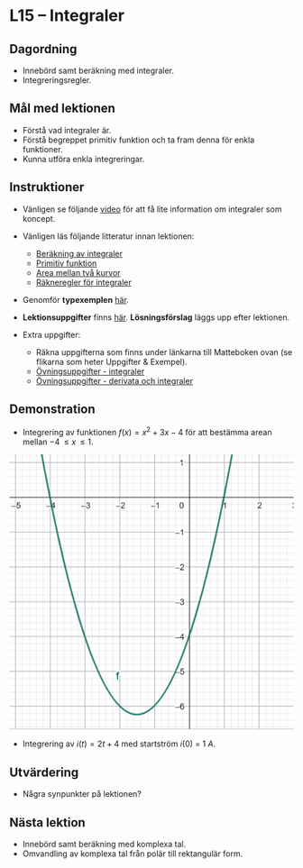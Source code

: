# L15 – Integraler

## Dagordning
* Innebörd samt beräkning med integraler.
* Integreringsregler.

## Mål med lektionen
* Förstå vad integraler är.
* Förstå begreppet primitiv funktion och ta fram denna för enkla funktioner.
* Kunna utföra enkla integreringar.

## Instruktioner

* Vänligen se följande [video](https://www.youtube.com/watch?v=__Uw1SXPW7s&authuser=0) för att få 
lite information om integraler som koncept.

* Vänligen läs följande litteratur innan lektionen:
    * [Beräkning av integraler](https://www.matteboken.se/lektioner/matte-3/integraler/berakning-av-integraler)
    * [Primitiv funktion](https://www.matteboken.se/lektioner/matte-3/integraler/primitiv-funktion)
    * [Area mellan två kurvor](https://www.matteboken.se/lektioner/matte-3/integraler/arean-mellan-tva-kurvor)
    * [Räkneregler för integraler](https://www.matteboken.se/lektioner/matte-4/integraler/rakneregler-for-integraler)

* Genomför **typexemplen** [här](./docs/L15_examples.pdf).
* **Lektionsuppgifter** finns [här](./docs/L15_exercises.md). **Lösningsförslag** läggs upp efter lektionen.

* Extra uppgifter: 
    * Räkna uppgifterna som finns under länkarna till Matteboken ovan (se flikarna som heter Uppgifter & Exempel).
    * [Övningsuppgifter - integraler](./docs/L15_integrals.pdf)
    * [Övningsuppgifter - derivata och integraler](./docs/L15_derivate_integrals.pdf)

## Demonstration
* Integrering av funktionen $f(x) = x^2 + 3x - 4$ för att bestämma arean mellan $-4\,{\le} x\, {\le} 1$.

![Kurvan $f(x) = x^2 + 3x - 4](./docs/images/demo.png)

* Integrering av $i(t) = 2t + 4$ med startström $i(0)$ = $1$ $A$.

## Utvärdering
* Några synpunkter på lektionen?

## Nästa lektion
* Innebörd samt beräkning med komplexa tal.
* Omvandling av komplexa tal från polär till rektangulär form.